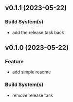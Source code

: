 ## v0.1.1 (2023-05-22)

### Build System(s)

- add the release task back

## v0.1.0 (2023-05-22)

### Feature

- add simple readme

### Build System(s)

- remove release task
